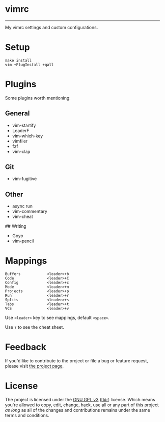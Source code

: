 # vimrc
---

My vimrc settings and custom configurations.

# Setup

```
make install
vim +PlugInstall +qall
```

# Plugins

Some plugins worth mentioning:

## General
- vim-startify
- LeaderF
- vim-which-key
- vimfiler
- fzf
- vim-clap

## Git
- vim-fugitive

## Other
- async run
- vim-commentary
- vim-cheat

## Writing
- Goyo
- vim-pencil

# Mappings

```
Buffers            <leader>+b
Code               <leader>+C
Config             <leader>+c
Mode               <leader>+m
Projects           <leader>+p
Run                <leader>+r
Splits             <leader>+s
Tabs               <leader>+t
VCS                <leader>+v
```

Use `<leader>` key to see mappings, default `<space>`.

Use `?` to see the cheat sheet.

# Feedback

If you'd like to contribute to the project or file a bug or feature request, please visit [the project page][1].

# License

The project is licensed under the [GNU GPL v3][2] ([tldr][3]) license. Which means you're allowed to copy, edit, change, hack, use all or any part of this project *as long* as all of the changes and contributions remains under the same terms and conditions.

  [1]: https://github.com/desyncr/vimrc/
  [2]: http://www.gnu.org/licenses/gpl.html
  [3]: http://www.tldrlegal.com/license/gnu-general-public-license-v3-(gpl-3)
